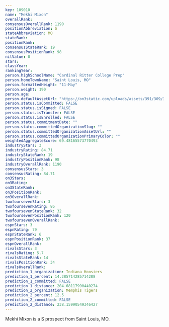 ```yaml
---
key: 109010
name: "Mekhi Mixon"
overallRank: 
consensusOverallRank: 1190
positionAbbreviation: S
stateAbbreviation: MO
stateRank: 
positionRank: 
consensusStateRank: 19
consensusPositionRank: 98
nilValue: 0
stars: 
classYear: 
rankingYear: 
person.highSchoolName: "Cardinal Ritter College Prep"
person.homeTownName: "Saint Louis, MO"
person.formattedHeight: "11-May"
person.weight: 190
person.age: 
person.defaultAssetUrl: "https://on3static.com/uploads/assets/391/309/309391.jpg"
person.status.isCommitted: FALSE
person.status.isSigned: FALSE
person.status.isTransfer: FALSE
person.status.isEnrolled: FALSE
person.status.commitmentDate: ""
person.status.committedOrganizationSlug: ""
person.status.committedOrganizationAssetUrl: ""
person.status.committedOrganizationPrimaryColor: ""
weightedAggregateScore: 69.48165573770493
industryStars: 3
industryRating: 84.71
industryStateRank: 19
industryPositionRank: 98
industryOverallRank: 1190
consensusStars: 3
consensusRating: 84.71
on3Stars: 
on3Rating: 
on3StateRank: 
on3PositionRank: 
on3OverallRank: 
twofoursevenStars: 3
twofoursevenRating: 86
twofoursevenStateRank: 32
twofoursevenPositionRank: 120
twofoursevenOverallRank: 
espnStars: 3
espnRating: 79
espnStateRank: 6
espnPositionRank: 37
espnOverallRank: 
rivalsStars: 3
rivalsRating: 5.7
rivalsStateRank: 14
rivalsPositionRank: 34
rivalsOverallRank: 
prediction_1_organization: Indiana Hoosiers
prediction_1_percent: 14.285714285714288
prediction_1_committed: FALSE
prediction_1_distance: 204.68117990440274
prediction_2_organization: Memphis Tigers
prediction_2_percent: 12.5
prediction_2_committed: FALSE
prediction_2_distance: 238.15990549346427
---
```

Mekhi Mixon is a S prospect from Saint Louis, MO.